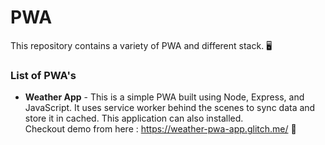 # PWA 
This repository contains a variety of PWA and different stack. 🖥

### List of PWA's
* **Weather App** - This is a simple PWA built using Node, Express, and JavaScript. It uses service worker behind the scenes to sync data and store it in cached. This application can also installed.
 <br> Checkout demo from here : https://weather-pwa-app.glitch.me/ 📱
